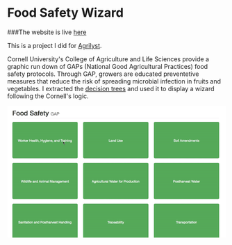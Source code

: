 # Food Safety Wizard

###The website is live [here](http://kaira.one/food_safety_gap)

This is a project I did for [Agrilyst](http://agrilyst.com/).

Cornell University's College of Agriculture and Life Sciences provide a graphic run down of GAPs (National Good Agricultural Practices) food safety protocols. Through GAP, growers are educated preventetive measures that reduce the risk of spreading microbial infection in fruits and vegetables. I extracted the [decision trees](http://www.gaps.cornell.edu/tree.html) and used it to display a wizard following the Cornell's logic.

![food safety](foodsafety-0.gif)
